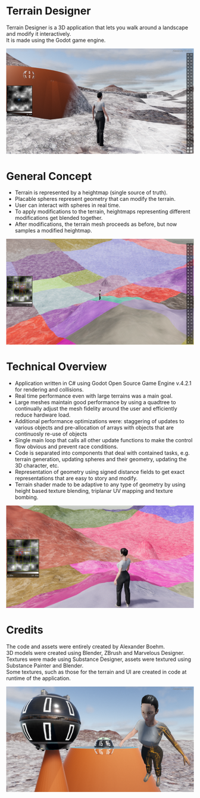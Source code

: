 # Terrain Designer

Terrain Designer is a 3D application that lets you walk around a landscape and modify it interactively.<br />
It is made using the Godot game engine.<br />

![Terrain Designer](./readmeImages/readmeMain.png)


# General Concept

- Terrain is represented by a heightmap (single source of truth).
- Placable spheres represent geometry that can modify the terrain.
- User can interact with spheres in real time.
- To apply modifications to the terrain, heightmaps representing different modifications get blended together.
- After modifications, the terrain mesh proceeds as before, but now samples a modified heightmap.

![General Concept](./readmeImages/readmeConcept.png)


# Technical Overview

- Application written in C# using Godot Open Source Game Engine v.4.2.1 for rendering and collisions.
- Real time performance even with large terrains was a main goal.
- Large meshes maintain good performance by using a quadtree to continually adjust the mesh fidelity around the user and efficiently reduce hardware load.
- Additional performance optimizations were: staggering of updates to various objects and pre-allocation of arrays with objects that are continuosly re-use of objects
- Single main loop that calls all other update functions to make the control flow obvious and prevent race conditions.
- Code is separated into components that deal with contained tasks, e.g. terrain generation, updating spheres and their geometry, updating the 3D character, etc.
- Representation of geometry using signed distance fields to get exact representations that are easy to story and modify.
- Terrain shader made to be adaptive to any type of geometry by using height based texture blending, triplanar UV mapping and texture bombing.

![Technical Overview](./readmeImages/readmeTechnical.png)


# Credits

The code and assets were entirely created by Alexander Boehm.<br />
3D models were created using Blender, ZBrush and Marvelous Designer.<br />
Textures were made using Substance Designer, assets were textured using Substance Painter and Blender.<br />
Some textures, such as those for the terrain and UI are created in code at runtime of the application.<br />

![Assets](./readmeImages/readmeAssets.png)
